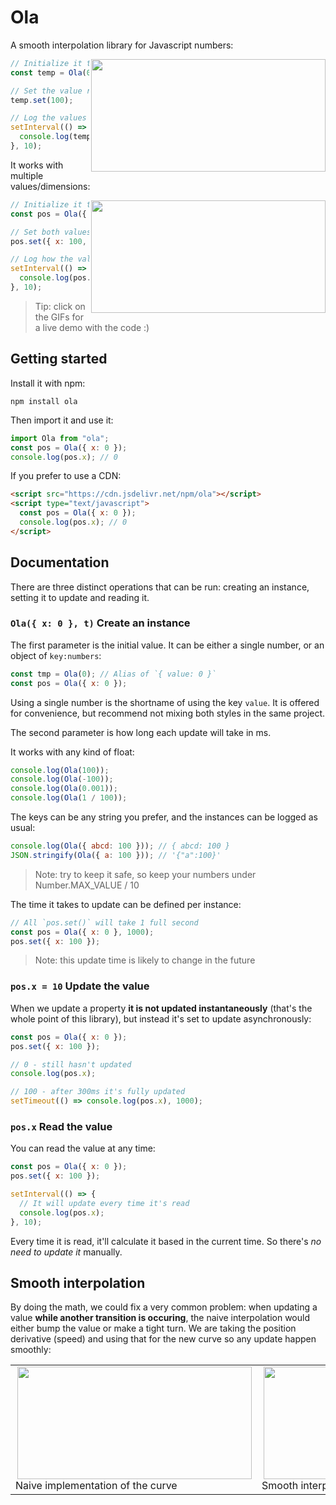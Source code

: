 # Ola

A smooth interpolation library for Javascript numbers:

<a href="https://jsfiddle.net/franciscop/oechmra8/">
  <img align="right" width="375" height="180" src="https://raw.githubusercontent.com/franciscop/ola/master/docs/line.gif">
</a>

```js
// Initialize it to 0
const temp = Ola(0);

// Set the value randomly (async)
temp.set(100);

// Log the values from 0 to 100
setInterval(() => {
  console.log(temp.value);
}, 10);
```

It works with multiple values/dimensions:

<a href="https://jsfiddle.net/franciscop/oLw01smr/">
  <img align="right" width="375" height="180" src="https://raw.githubusercontent.com/franciscop/ola/master/docs/ball.gif">
</a>

```js
// Initialize it to origin
const pos = Ola({ x: 0, y: 0 });

// Set both values to 100 (async)
pos.set({ x: 100, y: 100 });

// Log how the values evolve
setInterval(() => {
  console.log(pos.x, pos.y);
}, 10);
```

> Tip: click on the GIFs for a live demo with the code :)

## Getting started

Install it with npm:

```
npm install ola
```

Then import it and use it:

```js
import Ola from "ola";
const pos = Ola({ x: 0 });
console.log(pos.x); // 0
```

If you prefer to use a CDN:

```html
<script src="https://cdn.jsdelivr.net/npm/ola"></script>
<script type="text/javascript">
  const pos = Ola({ x: 0 });
  console.log(pos.x); // 0
</script>
```

## Documentation

There are three distinct operations that can be run: creating an instance, setting it to update and reading it.

### `Ola({ x: 0 }, t)` Create an instance

The first parameter is the initial value. It can be either a single number, or an object of `key:numbers`:

```js
const tmp = Ola(0); // Alias of `{ value: 0 }`
const pos = Ola({ x: 0 });
```

Using a single number is the shortname of using the key `value`. It is offered for convenience, but recommend not mixing both styles in the same project.

The second parameter is how long each update will take in ms.

It works with any kind of float:

```js
console.log(Ola(100));
console.log(Ola(-100));
console.log(Ola(0.001));
console.log(Ola(1 / 100));
```

The keys can be any string you prefer, and the instances can be logged as usual:

```js
console.log(Ola({ abcd: 100 })); // { abcd: 100 }
JSON.stringify(Ola({ a: 100 })); // '{"a":100}'
```

> Note: try to keep it safe, so keep your numbers under Number.MAX_VALUE / 10

The time it takes to update can be defined per instance:

```js
// All `pos.set()` will take 1 full second
const pos = Ola({ x: 0 }, 1000);
pos.set({ x: 100 });
```

> Note: this update time is likely to change in the future

### `pos.x = 10` Update the value

When we update a property **it is not updated instantaneously** (that's the whole point of this library), but instead it's set to update asynchronously:

```js
const pos = Ola({ x: 0 });
pos.set({ x: 100 });

// 0 - still hasn't updated
console.log(pos.x);

// 100 - after 300ms it's fully updated
setTimeout(() => console.log(pos.x), 1000);
```

### `pos.x` Read the value

You can read the value at any time:

```js
const pos = Ola({ x: 0 });
pos.set({ x: 100 });

setInterval(() => {
  // It will update every time it's read
  console.log(pos.x);
}, 10);
```

Every time it is read, it'll calculate it based in the current time. So there's _no need to update it_ manually.

## Smooth interpolation

By doing the math, we could fix a very common problem: when updating a value **while another transition is occuring**, the naive interpolation would either bump the value or make a tight turn. We are taking the position derivative (speed) and using that for the new curve so any update happen smoothly:

<table>
  <tr>
    <td>
      <img align="right" width="375" height="180" src="https://raw.githubusercontent.com/franciscop/ola/master/docs/common_error_others.gif">
      Naive implementation of the curve
    </td>
    <td>
      <img align="right" width="375" height="180" src="https://raw.githubusercontent.com/franciscop/ola/master/docs/common_error_others.gif">
      Smooth interpolation with Ola()
    </td>
  </tr>
</table>
